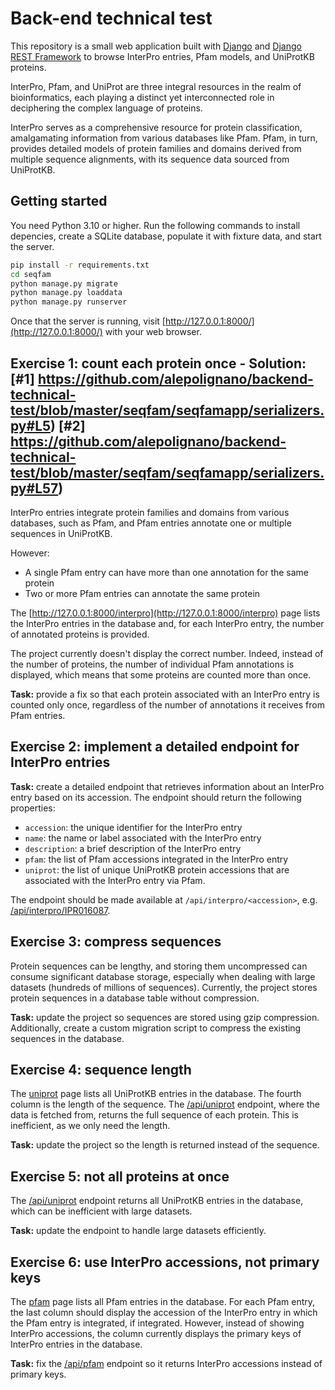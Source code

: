 # Back-end technical test

This repository is a small web application built with [Django](https://www.djangoproject.com/) 
and [Django REST Framework](https://www.django-rest-framework.org) 
to browse InterPro entries, Pfam models, and UniProtKB proteins.

InterPro, Pfam, and UniProt are three integral resources in the realm of bioinformatics, 
each playing a distinct yet interconnected role in deciphering the complex language of proteins.

InterPro serves as a comprehensive resource for protein classification, amalgamating information 
from various databases like Pfam. Pfam, in turn, provides detailed models of protein families 
and domains derived from multiple sequence alignments, with its sequence data sourced from UniProtKB.

## Getting started

You need Python 3.10 or higher. Run the following commands to install depencies, 
create a SQLite database, populate it with fixture data, and start the server.

```sh
pip install -r requirements.txt
cd seqfam
python manage.py migrate
python manage.py loaddata
python manage.py runserver
```

Once that the server is running, visit [http://127.0.0.1:8000/](http://127.0.0.1:8000/) with your web browser.

## Exercise 1: count each protein once - Solution: [#1] https://github.com/alepolignano/backend-technical-test/blob/master/seqfam/seqfamapp/serializers.py#L5) [#2] https://github.com/alepolignano/backend-technical-test/blob/master/seqfam/seqfamapp/serializers.py#L57)

InterPro entries integrate protein families and domains from various databases, such as Pfam, and 
Pfam entries annotate one or multiple sequences in UniProtKB.

However:

* A single Pfam entry can have more than one annotation for the same protein
* Two or more Pfam entries can annotate the same protein

The [http://127.0.0.1:8000/interpro](http://127.0.0.1:8000/interpro) page lists 
the InterPro entries in the database and, for each InterPro entry, the number of annotated proteins is provided.

The project currently doesn't display the correct number. Indeed, instead of the number of proteins, 
the number of individual Pfam annotations is displayed, which means that some proteins are counted more than once.

**Task:** provide a fix so that each protein associated with an InterPro entry is counted only once,
regardless of the number of annotations it receives from Pfam entries.



## Exercise 2: implement a detailed endpoint for InterPro entries

**Task:** create a detailed endpoint that retrieves information about an InterPro entry based on its accession. 
The endpoint should return the following properties:

* `accession`: the unique identifier for the InterPro entry
* `name`: the name or label associated with the InterPro entry
* `description`: a brief description of the InterPro entry
* `pfam`: the list of Pfam accessions integrated in the InterPro entry
* `uniprot`: the list of unique UniProtKB protein accessions that are associated with the InterPro entry via Pfam.

The endpoint should be made available at `/api/interpro/<accession>`, 
e.g. [/api/interpro/IPR016087](http://127.0.0.1:8000/api/interpro/IPR016087).

## Exercise 3: compress sequences

Protein sequences can be lengthy, and storing them uncompressed can consume significant database storage, 
especially when dealing with large datasets (hundreds of millions of sequences).
Currently, the project stores protein sequences in a database table without compression.

**Task:** update the project so sequences are stored using gzip compression. 
Additionally, create a custom migration script to compress the existing sequences in the database.

## Exercise 4: sequence length

The [uniprot](http://127.0.0.1:8000/uniprot) page lists all UniProtKB entries in the database.
The fourth column is the length of the sequence.
The [/api/uniprot](http://127.0.0.1:8000/api/uniprot) endpoint, where the data is fetched from, returns the full sequence of each protein.
This is inefficient, as we only need the length.

**Task:** update the project so the length is returned instead of the sequence.

## Exercise 5: not all proteins at once

The [/api/uniprot](http://127.0.0.1:8000/api/uniprot) endpoint returns all UniProtKB entries in the database, 
which can be inefficient with large datasets. 

**Task:** update the endpoint to handle large datasets efficiently.

## Exercise 6: use InterPro accessions, not primary keys

The [pfam](http://127.0.0.1:8000/pfam) page lists all Pfam entries in the database.
For each Pfam entry, the last column should display the accession of the InterPro entry in which the Pfam entry is integrated, if integrated.
However, instead of showing InterPro accessions, the column currently displays the primary keys of InterPro entries in the database.

**Task:** fix the [/api/pfam](http://127.0.0.1:8000/api/pfam) endpoint so it returns InterPro accessions instead of primary keys.
